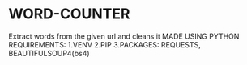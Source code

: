 # WORD-COUNTER
Extract words from the given url and cleans it
MADE USING PYTHON 
REQUIREMENTS:
1.VENV
2.PIP
3.PACKAGES: REQUESTS, BEAUTIFULSOUP4(bs4)
